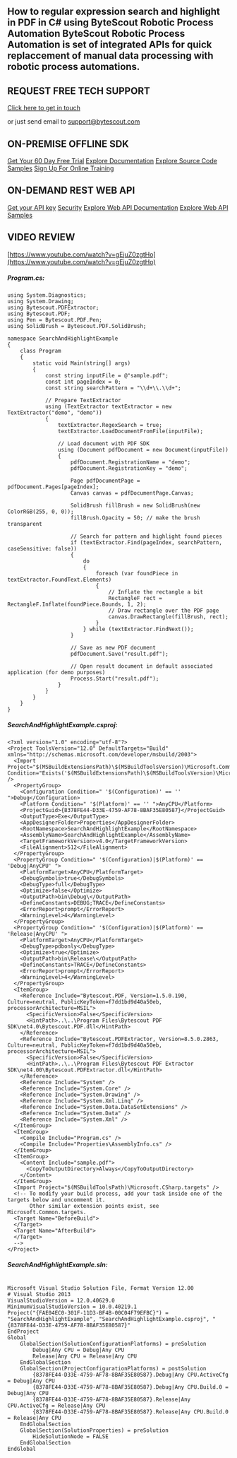 ## How to regular expression search and highlight in PDF in C# using ByteScout Robotic Process Automation ByteScout Robotic Process Automation is set of integrated APIs for quick replaccement of manual data processing with robotic process automations.

## REQUEST FREE TECH SUPPORT

[Click here to get in touch](https://bytescout.zendesk.com/hc/en-us/requests/new?subject=ByteScout%20Robotic%20Process%20Automation%20Question)

or just send email to [support@bytescout.com](mailto:support@bytescout.com?subject=ByteScout%20Robotic%20Process%20Automation%20Question) 

## ON-PREMISE OFFLINE SDK 

[Get Your 60 Day Free Trial](https://bytescout.com/download/web-installer?utm_source=github-readme)
[Explore Documentation](https://bytescout.com/documentation/index.html?utm_source=github-readme)
[Explore Source Code Samples](https://github.com/bytescout/ByteScout-SDK-SourceCode/)
[Sign Up For Online Training](https://academy.bytescout.com/)


## ON-DEMAND REST WEB API

[Get your API key](https://app.pdf.co/signup?utm_source=github-readme)
[Security](https://pdf.co/security)
[Explore Web API Documentation](https://apidocs.pdf.co?utm_source=github-readme)
[Explore Web API Samples](https://github.com/bytescout/ByteScout-SDK-SourceCode/tree/master/PDF.co%20Web%20API)

## VIDEO REVIEW

[https://www.youtube.com/watch?v=gEjuZ0zgtHo](https://www.youtube.com/watch?v=gEjuZ0zgtHo)




<!-- code block begin -->

##### **Program.cs:**
    
```
using System.Diagnostics;
using System.Drawing;
using Bytescout.PDFExtractor;
using Bytescout.PDF;
using Pen = Bytescout.PDF.Pen;
using SolidBrush = Bytescout.PDF.SolidBrush;

namespace SearchAndHighlightExample
{
	class Program
	{
		static void Main(string[] args)
		{
			const string inputFile = @"sample.pdf";
			const int pageIndex = 0;
			const string searchPattern = "\\d+\\.\\d+";

			// Prepare TextExtractor
			using (TextExtractor textExtractor = new TextExtractor("demo", "demo"))
			{
				textExtractor.RegexSearch = true;
				textExtractor.LoadDocumentFromFile(inputFile);

				// Load document with PDF SDK
				using (Document pdfDocument = new Document(inputFile))
				{
					pdfDocument.RegistrationName = "demo";
                	pdfDocument.RegistrationKey = "demo";

					Page pdfDocumentPage = pdfDocument.Pages[pageIndex];
					Canvas canvas = pdfDocumentPage.Canvas;

					SolidBrush fillBrush = new SolidBrush(new ColorRGB(255, 0, 0));
					fillBrush.Opacity = 50; // make the brush transparent

					// Search for pattern and highlight found pieces
					if (textExtractor.Find(pageIndex, searchPattern, caseSensitive: false))
					{
						do
						{
							foreach (var foundPiece in textExtractor.FoundText.Elements)
							{
								// Inflate the rectangle a bit
								RectangleF rect = RectangleF.Inflate(foundPiece.Bounds, 1, 2);
								// Draw rectangle over the PDF page
								canvas.DrawRectangle(fillBrush, rect);
							}
						} while (textExtractor.FindNext());
					}

					// Save as new PDF document
					pdfDocument.Save("result.pdf");

					// Open result document in default associated application (for demo purposes)
					Process.Start("result.pdf");
				}
			}
		}
	}
}

```

<!-- code block end -->    

<!-- code block begin -->

##### **SearchAndHighlightExample.csproj:**
    
```
<?xml version="1.0" encoding="utf-8"?>
<Project ToolsVersion="12.0" DefaultTargets="Build" xmlns="http://schemas.microsoft.com/developer/msbuild/2003">
  <Import Project="$(MSBuildExtensionsPath)\$(MSBuildToolsVersion)\Microsoft.Common.props" Condition="Exists('$(MSBuildExtensionsPath)\$(MSBuildToolsVersion)\Microsoft.Common.props')" />
  <PropertyGroup>
    <Configuration Condition=" '$(Configuration)' == '' ">Debug</Configuration>
    <Platform Condition=" '$(Platform)' == '' ">AnyCPU</Platform>
    <ProjectGuid>{8378FE44-D33E-4759-AF78-8BAF35E80587}</ProjectGuid>
    <OutputType>Exe</OutputType>
    <AppDesignerFolder>Properties</AppDesignerFolder>
    <RootNamespace>SearchAndHighlightExample</RootNamespace>
    <AssemblyName>SearchAndHighlightExample</AssemblyName>
    <TargetFrameworkVersion>v4.0</TargetFrameworkVersion>
    <FileAlignment>512</FileAlignment>
  </PropertyGroup>
  <PropertyGroup Condition=" '$(Configuration)|$(Platform)' == 'Debug|AnyCPU' ">
    <PlatformTarget>AnyCPU</PlatformTarget>
    <DebugSymbols>true</DebugSymbols>
    <DebugType>full</DebugType>
    <Optimize>false</Optimize>
    <OutputPath>bin\Debug\</OutputPath>
    <DefineConstants>DEBUG;TRACE</DefineConstants>
    <ErrorReport>prompt</ErrorReport>
    <WarningLevel>4</WarningLevel>
  </PropertyGroup>
  <PropertyGroup Condition=" '$(Configuration)|$(Platform)' == 'Release|AnyCPU' ">
    <PlatformTarget>AnyCPU</PlatformTarget>
    <DebugType>pdbonly</DebugType>
    <Optimize>true</Optimize>
    <OutputPath>bin\Release\</OutputPath>
    <DefineConstants>TRACE</DefineConstants>
    <ErrorReport>prompt</ErrorReport>
    <WarningLevel>4</WarningLevel>
  </PropertyGroup>
  <ItemGroup>
    <Reference Include="Bytescout.PDF, Version=1.5.0.190, Culture=neutral, PublicKeyToken=f7dd1bd9d40a50eb, processorArchitecture=MSIL">
      <SpecificVersion>False</SpecificVersion>
      <HintPath>..\..\Program Files\Bytescout PDF SDK\net4.0\Bytescout.PDF.dll</HintPath>
    </Reference>
    <Reference Include="Bytescout.PDFExtractor, Version=8.5.0.2863, Culture=neutral, PublicKeyToken=f7dd1bd9d40a50eb, processorArchitecture=MSIL">
      <SpecificVersion>False</SpecificVersion>
      <HintPath>..\..\Program Files\Bytescout PDF Extractor SDK\net4.00\Bytescout.PDFExtractor.dll</HintPath>
    </Reference>
    <Reference Include="System" />
    <Reference Include="System.Core" />
    <Reference Include="System.Drawing" />
    <Reference Include="System.Xml.Linq" />
    <Reference Include="System.Data.DataSetExtensions" />
    <Reference Include="System.Data" />
    <Reference Include="System.Xml" />
  </ItemGroup>
  <ItemGroup>
    <Compile Include="Program.cs" />
    <Compile Include="Properties\AssemblyInfo.cs" />
  </ItemGroup>
  <ItemGroup>
    <Content Include="sample.pdf">
      <CopyToOutputDirectory>Always</CopyToOutputDirectory>
    </Content>
  </ItemGroup>
  <Import Project="$(MSBuildToolsPath)\Microsoft.CSharp.targets" />
  <!-- To modify your build process, add your task inside one of the targets below and uncomment it. 
       Other similar extension points exist, see Microsoft.Common.targets.
  <Target Name="BeforeBuild">
  </Target>
  <Target Name="AfterBuild">
  </Target>
  -->
</Project>
```

<!-- code block end -->    

<!-- code block begin -->

##### **SearchAndHighlightExample.sln:**
    
```

Microsoft Visual Studio Solution File, Format Version 12.00
# Visual Studio 2013
VisualStudioVersion = 12.0.40629.0
MinimumVisualStudioVersion = 10.0.40219.1
Project("{FAE04EC0-301F-11D3-BF4B-00C04F79EFBC}") = "SearchAndHighlightExample", "SearchAndHighlightExample.csproj", "{8378FE44-D33E-4759-AF78-8BAF35E80587}"
EndProject
Global
	GlobalSection(SolutionConfigurationPlatforms) = preSolution
		Debug|Any CPU = Debug|Any CPU
		Release|Any CPU = Release|Any CPU
	EndGlobalSection
	GlobalSection(ProjectConfigurationPlatforms) = postSolution
		{8378FE44-D33E-4759-AF78-8BAF35E80587}.Debug|Any CPU.ActiveCfg = Debug|Any CPU
		{8378FE44-D33E-4759-AF78-8BAF35E80587}.Debug|Any CPU.Build.0 = Debug|Any CPU
		{8378FE44-D33E-4759-AF78-8BAF35E80587}.Release|Any CPU.ActiveCfg = Release|Any CPU
		{8378FE44-D33E-4759-AF78-8BAF35E80587}.Release|Any CPU.Build.0 = Release|Any CPU
	EndGlobalSection
	GlobalSection(SolutionProperties) = preSolution
		HideSolutionNode = FALSE
	EndGlobalSection
EndGlobal

```

<!-- code block end -->